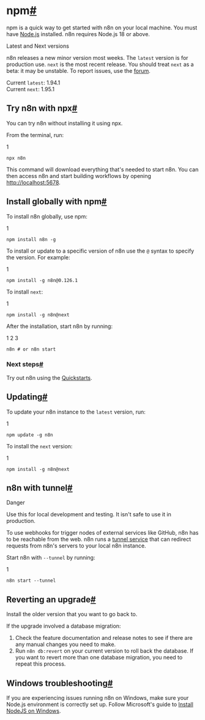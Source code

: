 [](https://github.com/n8n-io/n8n-docs/edit/main/docs/hosting/installation/npm.md "Edit this page")

# npm[#](#npm "Permanent link")

npm is a quick way to get started with n8n on your local machine. You must have [Node.js](https://nodejs.org/en/) installed. n8n requires Node.js 18 or above.

Latest and Next versions

n8n releases a new minor version most weeks. The `latest` version is for production use. `next` is the most recent release. You should treat `next` as a beta: it may be unstable. To report issues, use the [forum](https://community.n8n.io/c/questions/12).

Current `latest`: 1.94.1  
Current `next`: 1.95.1

## Try n8n with npx[#](#try-n8n-with-npx "Permanent link")

You can try n8n without installing it using npx.

From the terminal, run:

1

`npx n8n`

This command will download everything that's needed to start n8n. You can then access n8n and start building workflows by opening [http://localhost:5678](http://localhost:5678).

## Install globally with npm[#](#install-globally-with-npm "Permanent link")

To install n8n globally, use npm:

1

`npm install n8n -g`

To install or update to a specific version of n8n use the `@` syntax to specify the version. For example:

1

`npm install -g n8n@0.126.1`

To install `next`:

1

`npm install -g n8n@next`

After the installation, start n8n by running:

1
2
3

`n8n # or n8n start`

### Next steps[#](#next-steps "Permanent link")

Try out n8n using the [Quickstarts](../../../try-it-out/).

## Updating[#](#updating "Permanent link")

To update your n8n instance to the `latest` version, run:

1

`npm update -g n8n`

To install the `next` version:

1

`npm install -g n8n@next`

## n8n with tunnel[#](#n8n-with-tunnel "Permanent link")

Danger

Use this for local development and testing. It isn't safe to use it in production.

To use webhooks for trigger nodes of external services like GitHub, n8n has to be reachable from the web. n8n runs a [tunnel service](https://github.com/localtunnel/localtunnel) that can redirect requests from n8n's servers to your local n8n instance.

Start n8n with `--tunnel` by running:

1

`n8n start --tunnel`

## Reverting an upgrade[#](#reverting-an-upgrade "Permanent link")

Install the older version that you want to go back to.

If the upgrade involved a database migration:

1.  Check the feature documentation and release notes to see if there are any manual changes you need to make.
2.  Run `n8n db:revert` on your current version to roll back the database. If you want to revert more than one database migration, you need to repeat this process.

## Windows troubleshooting[#](#windows-troubleshooting "Permanent link")

If you are experiencing issues running n8n on Windows, make sure your Node.js environment is correctly set up. Follow Microsoft's guide to [Install NodeJS on Windows](https://learn.microsoft.com/en-us/windows/dev-environment/javascript/nodejs-on-windows).